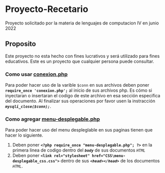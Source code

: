 # Proyecto-Recetario
 Proyecto solicitado por la materia de lenguajes de computacion IV en junio 2022
##  Proposito
 Este proyecto no esta hecho con fines lucrativos y será utilizado para fines educativos.
 Este es un proyecto que cualquier persona puede consultar.

### Como usar [conexion.php](conexion.php)
Para poder hacer uso de la varible ` $conn ` en sus archivos deben poner **` require_once 'conexion.php'; `** al inicio de sus archivos php. Es cómo si inyectaran o insertaran el codigo de este archivo en esa sección especifica del documento.
Al finalizar sus operaciones por favor usen la instracción ***` mysqli_close($conn); `***.

### Como agregar [menu-desplegable.php](menu-desplegable.php)
Para poder hacer uso del menu despleglable en sus paginas tienen que hacer lo siguiente.
1. Deben poner **` <?php require_once "menu-desplegable.php"; ?> `** en la primera linea de codigo dentro del ***`body`*** de sus documentos *`HTML`*
2. Deben poner **` <link rel="stylesheet" href="CSS\menu-desplegable_css.css"> `** dentro de sus ***` <head></head> `*** de los documentos *`HTML`*.
